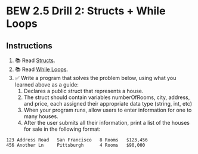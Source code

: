 # BEW 2.5 Drill 2: Structs + While Loops

## Instructions

1) 📚 Read [Structs](https://golangr.com/struct/).
2) 📚 Read [While Loops](https://golangr.com/while/).
3) ✅ Write a program that solves the problem below, using what you learned above as a guide:
   1) Declares a public struct that represents a house.
   2) The struct should contain variables numberOfRooms, city,  address, and price, each assigned their appropriate data type (string, int, etc)
   3) When your program runs, allow users to enter information for one to many houses.
   4) After the user submits all their information, print a list of the houses for sale in the following format:

```
123 Address Road   San Francisco   8 Rooms   $123,456
456 Another Ln     Pittsburgh      4 Rooms   $90,000
```